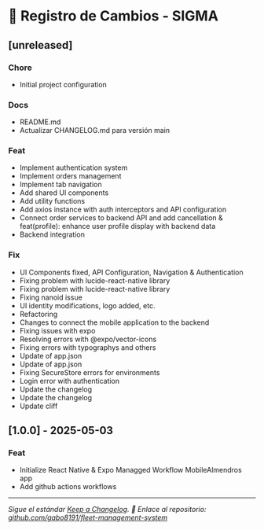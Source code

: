 # 📜 Registro de Cambios - SIGMA

## [unreleased]

### Chore

- Initial project configuration

### Docs

- README.md
- Actualizar CHANGELOG.md para versión main

### Feat

- Implement authentication system
- Implement orders management
- Implement tab navigation
- Add shared UI components
- Add utility functions
- Add axios instance with auth interceptors and API configuration
- Connect order services to backend API and add cancellation & feat(profile): enhance user profile display with backend data
- Backend integration

### Fix

- UI Components fixed, API Configuration, Navigation & Authentication
- Fixing problem with lucide-react-native library
- Fixing problem with lucide-react-native library
- Fixing nanoid issue
- UI identity modifications, logo added, etc.
- Refactoring
- Changes to connect the mobile application to the backend
- Fixing issues with expo
- Resolving errors with @expo/vector-icons
- Fixing errors with typographys and others
- Update of app.json
- Update of app.json
- Fixing SecureStore errors for environments
- Login error with authentication
- Update the changelog
- Update the changelog
- Update cliff

## [1.0.0] - 2025-05-03

### Feat

- Initialize React Native & Expo Managged Workflow MobileAlmendros app
- Add github actions workflows


---
_Sigue el estándar [Keep a Changelog](https://keepachangelog.com/)._
_🔗 Enlace al repositorio: [github.com/gabo8191/fleet-management-system](https://github.com/gabo8191/fleet-management-system)_
